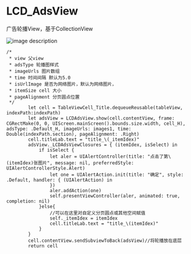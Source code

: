 # LCD_AdsView
广告轮播View，基于CollectionView

![image description](ads.gif)


    /*
     * view 父view
     * adsType 轮播图样式
     * imageUrls 图片数组
     * time 时间间隔 默认为5.0
     * isUrlImage 是否为网络图片，默认为网络图片，
     * itemSize cell 大小
     * pageAlignment 分页圆点位置
     */
            let cell = TableViewCell_Title.dequeueReusable(tableView, indexPath:indexPath)
            let adsView = LCDAdsView.show(cell.contentView, frame: CGRectMake(0, 0, UIScreen.mainScreen().bounds.size.width, cell_H), adsType: .Default_H, imageUrls: images1, time: Double(indexPath.section), pageAlignment: .Right)
            cell.titleLab.text = "title_\(_itemIdex)"
            adsView._LCDAdsViewClosures = { (itemIdex, isSelect) in
                if isSelect {
                    let aler = UIAlertController(title: "点击了第\(itemIdex)张图片", message: nil, preferredStyle: UIAlertControllerStyle.Alert)
                    let one = UIAlertAction.init(title: "确定", style: .Default, handler: { (UIAlertAction) in
                    })
                    aler.addAction(one)
                    self.presentViewController(aler, animated: true, completion: nil)
                }else{
                    //可以在这里对自定义分页圆点或其他空间赋值
                    self._itemIdex = itemIdex
                    cell.titleLab.text = "title_\(itemIdex)"
                }
            }
            cell.contentView.sendSubviewToBack(adsView)//将轮播放在底层
            return cell
